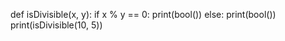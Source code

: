 def isDivisible(x, y):
    if x % y == 0:
        print(bool())
    else:
        print(bool())
print(isDivisible(10, 5))
